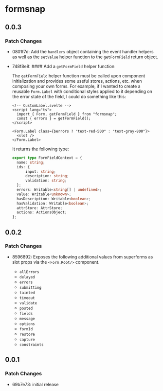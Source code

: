 # formsnap

## 0.0.3

### Patch Changes

- 0801f7d: Add the `handlers` object containing the event handler helpers as well as the `setValue` helper function to the `getFormField` return object.
- 748f8e8: #### Add a `getFormField` helper function

  The `getFormField` helper function must be called upon component initialization and provides some useful stores, actions, etc. when composing your own forms.
  For example, if I wanted to create a reusable `Form.Label` with conditional styles applied to it depending on the error state of the field, I could do something like this:

  ```svelte
  <!-- CustomLabel.svelte -->
  <script lang="ts">
  	import { Form, getFormField } from "formsnap";
  	const { errors } = getFormField();
  </script>

  <Form.Label class={$errors ? "text-red-500" : "text-gray-800"}>
  	<slot />
  </Form.Label>
  ```

  It returns the following type:

  ```ts
  export type FormFieldContext = {
  	name: string;
  	ids: {
  		input: string;
  		description: string;
  		validation: string;
  	};
  	errors: Writable<string[] | undefined>;
  	value: Writable<unknown>;
  	hasDescription: Writable<boolean>;
  	hasValidation: Writable<boolean>;
  	attrStore: AttrStore;
  	actions: ActionsObject;
  };
  ```

## 0.0.2

### Patch Changes

- 8596892: Exposes the following additional values from superforms as slot props via the `<Form.Root/>` component.

  - `allErrors`
  - `delayed`
  - `errors`
  - `submitting`
  - `tainted`
  - `timeout`
  - `validate`
  - `posted`
  - `fields`
  - `message`
  - `options`
  - `formId`
  - `restore`
  - `capture`
  - `constraints`

## 0.0.1

### Patch Changes

- 69b7e73: initial release
